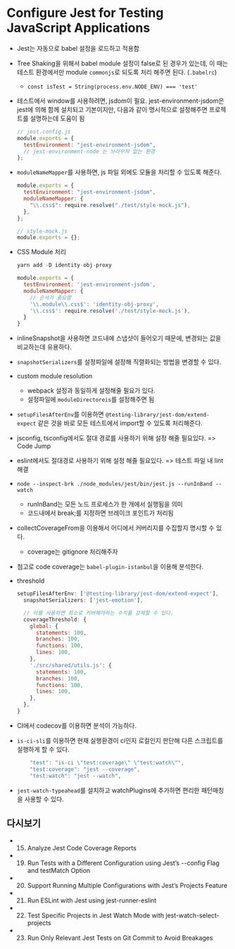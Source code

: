 # Configure Jest for Testing JavaScript Applications

- Jest는 자동으로 babel 설정을 로드하고 적용함
- Tree Shaking을 위해서 babel module 설정이 false로 된 경우가 있는데, 이 때는 테스트 환경에서만 module `commonjs`로 되도록 처리 해주면 된다. (`.babelrc`)
  - `const isTest = String(process.env.NODE_ENV) === 'test'`
- 테스트에서 window를 사용하려면, jsdom이 필요. jest-environment-jsdom은 jest에 의해 함께 설치되고 기본이지만, 다음과 같이 명시적으로 설정해주면 프로젝트를 설명하는데 도움이 됨

  ```js
  // jest.config.js
  module.exports = {
    testEnvironment: "jest-environment-jsdom",
    // jest-environment-node 는 브라우저 없는 환경
  };
  ```

- `moduleNameMapper`를 사용하면, js 파일 외에도 모듈을 처리할 수 있도록 해준다.

  ```js
  module.exports = {
    testEnvironment: "jest-environment-jsdom",
    moduleNameMapper: {
      "\\.css$": require.resolve("./test/style-mock.js"),
    },
  };

  // style-mock.js
  module.exports = {};
  ```

- CSS Module 처리

  ```js
  yarn add -D identity-obj-proxy

  module.exports = {
    testEnvironment: 'jest-environment-jsdom',
    moduleNameMapper: {
      // 순서가 중요함
      '\\.module\\.css$': 'identity-obj-proxy',
      '\\.css$': require.resolve('./test/style-mock.js'),
    }
  }
  ```

- inlineSnapshot을 사용하면 코드내에 스냅샷이 들어오기 때문에, 변경되는 값을 비교하는데 유용하다.
- `snapshotSerializers`를 설정파일에 설정해 직렬화되는 방법을 변경할 수 있다.
- custom module resolution
  - webpack 설정과 동일하게 설정해줄 필요가 있다.
  - 설정파일에 `moduleDirectoreis`를 설정해주면 됨
- `setupFilesAfterEnv`를 이용하면 `@testing-library/jest-dom/extend-expect` 같은 것을 바로 모든 테스트에서 import할 수 있도록 처리해준다.
- jsconfig, tsconfig에서도 절대 경로를 사용하기 위해 설정 해줄 필요있다. => Code Jump
- eslint에서도 절대경로 사용하기 위해 설정 해줄 필요있다. => 테스트 파일 내 lint 해결
- `node --inspect-brk ./node_modules/jest/bin/jest.js --runInBand --watch`
  - runInBand는 모든 노드 프로세스가 한 개에서 실행됨을 의미
  - 코드내에서 break;를 지정하면 브레이크 포인트가 처리됨
- collectCoverageFrom을 이용해서 어디에서 커버리지를 수집할지 명시할 수 있다.
  - coverage는 gitignore 처리해주자
- 첨고로 code coverage는 `babel-plugin-istanbul`을 이용해 분석한다.

- threshold

  ```js
  setupFilesAfterEnv: ['@testing-library/jest-dom/extend-expect'],
    snapshotSerializers: ['jest-emotion'],

    // 이를 사용하면 최소로 커버해야하는 수치를 강제할 수 있다.
    coverageThreshold: {
      global: {
        statements: 100,
        branches: 100,
        functions: 100,
        lines: 100,
      },
      './src/shared/utils.js': {
        statements: 100,
        branches: 100,
        functions: 100,
        lines: 100,
      },
    },
  }
  ```

- CI에서 codecov를 이용하면 분석이 가능하다.
- `is-ci-sli`를 이용하면 현재 실행환경이 ci인지 로컬인지 판단해 다른 스크립트를 실행하게 할 수 있다.

  ```js
      "test": "is-ci \"test:coverage\" \"test:watch\"",
      "test:coverage": "jest --coverage",
      "test:watch": "jest --watch",
  ```

- `jest-watch-typeahead`를 설치하고 watchPlugins에 추가하면 편리한 패턴매칭을 사용할 수 있다.

## 다시보기

- 15. Analyze Jest Code Coverage Reports
- 19. Run Tests with a Different Configuration using Jest’s --config Flag and testMatch Option
- 20. Support Running Multiple Configurations with Jest’s Projects Feature
- 21. Run ESLint with Jest using jest-runner-eslint
- 22. Test Specific Projects in Jest Watch Mode with jest-watch-select-projects
- 23. Run Only Relevant Jest Tests on Git Commit to Avoid Breakages
